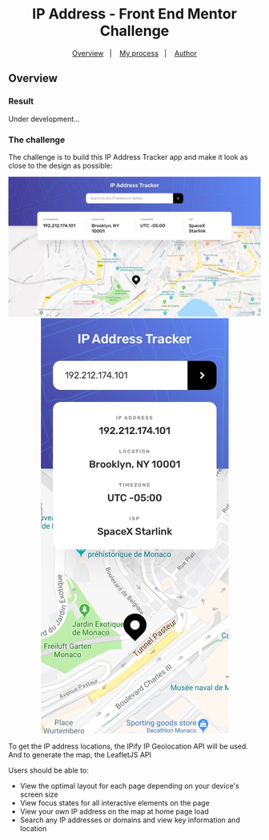 <h1 align="center">
IP Address - Front End Mentor Challenge
</h1>


<p align="center">
  <a href="#overview">Overview</a>&nbsp;&nbsp;&nbsp;|&nbsp;&nbsp;&nbsp;
  <a href="#my-process">My process</a>&nbsp;&nbsp;&nbsp;|&nbsp;&nbsp;&nbsp;
  <a href="#author">Author</a>
</p>

## Overview

### Result
[//]: # "This is a solution to the IP address tracker challenge on Frontend Mentor."

Under development...

### The challenge

The challenge is to build this IP Address Tracker app and make it look as close to the design as possible:

<p align="center">
 <img src="desktop-design.jpg" alt="Application demo" />
 <img src="mobile-design.jpg" alt="Application demo" />
</p>

To get the IP address locations, the IPify IP Geolocation API will be used. And to generate the map, the LeafletJS API

Users should be able to:

- View the optimal layout for each page depending on your device's screen size
- View focus states for all interactive elements on the page
- View your own IP address on the map at home page load
- Search any IP addresses or domains and view key information and location

[//]:# "## My process"

[//]:# "### Built with"

[//]:# "- HTML5"
[//]:# "- CSS"
[//]:# "- Flexbox"
[//]:# "- CSS Grid"
[//]:# "- Javascript"
[//]:# "- API's ( IPify, LeafletJS)"

[//]: # (### What I learned)

[//]: # (Use this section to recap over some of your major learnings while working through this project. Writing these out and providing code samples of areas you want to highlight is a great way to reinforce your own knowledge.)

[//]: # (To see how you can add code snippets, see below:)

[//]: # (```html)
[//]: # (<h1>Some HTML code I'm proud of</h1>)
[//]: # (```)
[//]: # (```css)
[//]: # (.proud-of-this-css { )
[//]: # (  color: papayawhip; )
[//]: # (})
[//]: # (```)
[//]: # (```js)

[//]: # ( ## Author)

[//]: # "- Website - [Add your name here](https://www.your-site.com)" 
[//]: # "- Frontend Mentor - [@yourusername](https://www.frontendmentor.io/profile/yourusername)"
[//]: # "- Twitter - [@yourusername](https://www.twitter.com/yourusername)"

[//]: # (## Acknowledgments)

[//]: # (This is where you can give a hat tip to anyone who helped you out on this project. Perhaps you worked in a team or got some inspiration from someone else's solution. This is the perfect place to give them some credit.)


